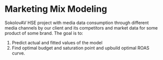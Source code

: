 # Marketing Mix Modeling
SokolovAV HSE project with media data consumption through different media channels by our client and its competitors and market data for some product of some brand. The goal is to: 
1. Predict actual and fitted values of the model 
2. Find optimal budget and saturation point and upbuild optimal ROAS curve.
